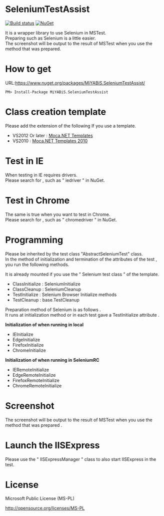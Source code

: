 # SeleniumTestAssist

[![Build status](https://ci.appveyor.com/api/projects/status/kew6mx25v90xylxc?svg=true)](https://ci.appveyor.com/project/miyabis/seleniumtestassist)
[![NuGet](https://img.shields.io/nuget/v/MiYABiS.SeleniumTestAssist.svg)](https://www.nuget.org/packages/MiYABiS.SeleniumTestAssist/)

It is a wrapper library to use Selenium in MSTest.  
Preparing such as Selenium is a little easier.  
The screenshot will be output to the result of MSTest when you use the method that was prepared.


How to get
==========

URL:https://www.nuget.org/packages/MiYABiS.SeleniumTestAssist/
```
PM> Install-Package MiYABiS.SeleniumTestAssist
```

Class creation template
=======================
Please add the extension of the following If you use a template.

* VS2012 Or later : [Moca.NET Templates](https://visualstudiogallery.msdn.microsoft.com/7735e52f-74f2-4ac7-8172-11cde77e6290)
* VS2010 : [Moca.NET Templates 2010](https://visualstudiogallery.msdn.microsoft.com/f97a7486-560b-425a-aa05-528dd397f5ba)


Test in IE
=======

When testing in IE requires drivers.  
Please search for , such as " iedriver " in NuGet.


Test in Chrome
=======

The same is true when you want to test in Chrome.  
Please search for , such as " chromedriver " in NuGet.

Programming
=======

Please be inherited by the test class "AbstractSeleniumTest" class.  
In the method of initialization and termination of the attributes of the test , you run the following methods.

It is already mounted if you use the " Selenium test class " of the template.

* ClassInitialize : SeleniumInitialize
* ClassCleanup : SeleniumCleanup
* TestInitialize : Selenium Browser Initialize methods
* TestCleanup : base.TestCleanup

Preparation method of Selenium is as follows .  
It runs at initialization method or in each test gave a TestInitialize attribute .

**Initialization of when running in local**

* IEInitialize
* EdgeInitialize
* FirefoxInitialize
* ChromeInitialize

**Initialization of when running in SeleniumRC**

* IERemoteInitialize
* EdgeRemoteInitialize
* FirefoxRemoteInitialize
* ChromeRemoteInitialize

Screenshot
=======
The screenshot will be output to the result of MSTest when you use the method that was prepared .


Launch the IISExpress
=======
Please use the " IISExpressManager " class to also start IISExpress in the test.


License
=======

Microsoft Public License (MS-PL)

http://opensource.org/licenses/MS-PL

